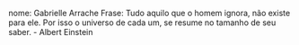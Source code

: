 nome: Gabrielle Arrache
Frase: Tudo aquilo que o homem ignora, não existe para ele. Por isso o universo de cada um, se resume no tamanho de seu saber. - Albert Einstein
